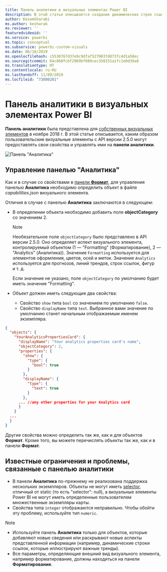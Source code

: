 ```yaml
---
title: Панель аналитики в визуальных элементах Power BI
description: В этой статье описывается создание динамических строк ссылок в визуальных элементах Power BI.
author: KesemSharabi
ms.author: kesharab
ms.reviewer: ''
featuredvideoid: ''
ms.service: powerbi
ms.topic: conceptual
ms.subservice: powerbi-custom-visuals
ms.date: 06/18/2019
ms.openlocfilehash: c5530767d37e9c9dfaf5270037d873fc4d1a58ec
ms.sourcegitcommit: 64c860fcbf2969bf089cec358331a1fc1e0d39a8
ms.translationtype: HT
ms.contentlocale: ru-RU
ms.lasthandoff: 11/09/2019
ms.locfileid: "73880281"
---
```

# <a name="the-analytics-pane-in-power-bi-visuals"></a>Панель аналитики в визуальных элементах Power BI

**Панель аналитики** была представлена для [собственных визуальных элементов](https://docs.microsoft.com/power-bi/desktop-analytics-pane) в ноябре 2018 г.
В этой статье описывается, каким образом пользовательские визуальные элементы с API версии 2.5.0 могут предоставлять свои свойства и управлять ими на **панели аналитики**.

![Панель "Аналитика"](./media/visualization-pane-analytics-tab.png)

## <a name="manage-the-analytics-pane"></a>Управление панелью "Аналитика"

Как и в случае со свойствами в [панели **Формат**](https://docs.microsoft.com/power-bi/developer/visuals/custom-visual-develop-tutorial-format-options), для управления панелью **Аналитика** необходимо определить объект в файле *capabilities.json* визуального элемента.

Отличия в случае с панелью **Аналитика** заключаются в следующем:

* В определении объекта необходимо добавить поле **objectCategory** со значением 2.

    > [!NOTE]
    > Необязательное поле `objectCategory` было представлено в API версии 2.5.0. Оно определяет аспект визуального элемента, контролируемый объектом (1 — "Formatting" (Форматирование), 2 — "Analytics" (Аналитика)). Значение `Formatting` используется для элементов оформления, цветов, осей и меток. Значение `Analytics` используется для прогнозов, линий трендов, строк ссылок, фигур и т. д.
    >
    > Если значение не указано, поле `objectCategory` по умолчанию будет иметь значение "Formatting".

* Объект должен иметь следующие два свойства:
    * Свойство `show` типа `bool` со значением по умолчанию `false`.
    * Свойство `displayName` типа `text`. Выбранное вами значение по умолчанию станет начальным отображаемым именем экземпляра.

```json
{
  "objects": {
    "YourAnalyticsPropertiesCard": {
      "displayName": "Your analytics properties card's name",
      "objectCategory": 2,
      "properties": {
        "show": {
          "type": {
            "bool": true
          }
        },
        "displayName": {
          "type": {
            "text": true
          }
        },
      ... //any other properties for your Analytics card
      }
    }
  ...
  }
}
```

Другие свойства можно определить так же, как и для объектов **Формат**. Кроме того, вы можете перечислять объекты так же, как и в панели **Формат**.

## <a name="known-limitations-and-issues-of-the-analytics-pane"></a>Известные ограничения и проблемы, связанные с панелью аналитики

* В панели **Аналитика** по-прежнему не реализована поддержка нескольких экземпляров. Объекты не могут иметь [selector](https://microsoft.github.io/PowerBI-visuals/docs/concepts/objects-and-properties/#selector), отличный от static (то есть "selector": null), а визуальные элементы Power BI не могут иметь определенные пользователем множественные экземпляры карты.
* Свойства типа `integer` отображаются неправильно. Чтобы обойти эту проблему, используйте тип `numeric`.

> [!NOTE]
> * Используйте панель **Аналитика** только для объектов, которые добавляют новые сведения или раскрывают новые аспекты представленной информации (например, динамические строки ссылок, которые иллюстрируют важные тренды).
> * Все параметры, определяющие внешний вид визуального элемента, например форматирование, должны находиться на панели **Форматирование**.
